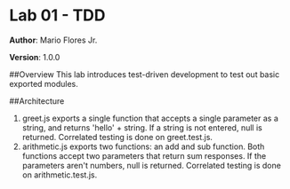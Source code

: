 # Lab 01 - TDD

**Author**: Mario Flores Jr.

**Version**: 1.0.0

##Overview
This lab introduces test-driven development to test out basic exported modules.

##Architecture
1. greet.js exports a single function that accepts a single parameter as a string, and returns 'hello' + string. If a string is not entered, null is returned. Correlated testing is done on greet.test.js.
2. arithmetic.js exports two functions: an add and sub function. Both functions accept two parameters that return sum responses. If the parameters aren't numbers, null is returned. Correlated testing is done on arithmetic.test.js.